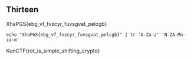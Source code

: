 ## Thirteen

XhaPGS{ebg_vf_fvzcyr_fuvsgvat_pelcgb}

```
echo "XhaPGS{ebg_vf_fvzcyr_fuvsgvat_pelcgb}" | tr 'A-Za-z' 'N-ZA-Mn-za-m'
```

KunCTF{rot_is_simple_shifting_crypto}
